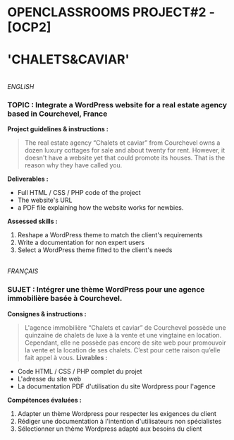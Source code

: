 # OPENCLASSROOMS PROJECT#2 - [OCP2]
# 'CHALETS&CAVIAR'
\
*ENGLISH*
### TOPIC : Integrate a WordPress website for a real estate agency based in Courchevel, France
**Project guidelines & instructions :**
>The real estate agency “Chalets et caviar” from Courchevel owns a dozen luxury cottages for sale and about twenty for rent. However, it doesn't have a website yet that could promote its houses. That is the reason why they have called you.

**Deliverables :**
- Full HTML / CSS / PHP code of the project 
- The website's URL
- a PDF file explaining how the website works for newbies.

**Assessed skills :**
1. Reshape a WordPress theme to match the client's requirements
2. Write a documentation for non expert users
3. Select a WordPress theme fitted to the client's needs

\
*FRANÇAIS* 
### SUJET : Intégrer une thème WordPress pour une agence immobilière basée à Courchevel.
**Consignes & instructions :**
>L'agence immobilière “Chalets et caviar” de Courchevel possède une quinzaine de chalets de luxe à la vente et une vingtaine en location. Cependant, elle ne possède pas encore de site web pour promouvoir la vente et la location de ses chalets. C’est pour cette raison qu’elle fait appel à vous.
**Livrables :**
- Code HTML / CSS / PHP complet du projet 
- L'adresse du site web
- La documentation PDF d'utilisation du site Wordpress pour l'agence

**Compétences évaluées :**
1. Adapter un thème Wordpress pour respecter les exigences du client
2. Rédiger une documentation à l'intention d'utilisateurs non spécialistes
3. Sélectionner un thème Wordpress adapté aux besoins du client
